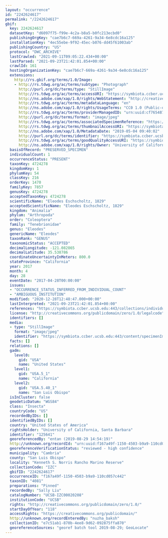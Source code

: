 ```yaml
---
layout: "occurrence"
id: "2242624617"
permalink: "/2242624617"
gbif:
  key: 2242624617
  datasetKey: "d6097f75-f99e-4c2a-b8a5-b0fc213ecbd0"
  publishingOrgKey: "cae7b6c7-669a-4261-9a34-6e8cdc16a125"
  installationKey: "4ec55ebe-9f92-45ec-b076-dd45f61003ab"
  publishingCountry: "US"
  protocol: "DWC_ARCHIVE"
  lastCrawled: "2021-09-11T09:05:22.434+00:00"
  lastParsed: "2021-09-23T21:42:01.854+00:00"
  crawlId: 161
  hostingOrganizationKey: "cae7b6c7-669a-4261-9a34-6e8cdc16a125"
  extensions:
    http://rs.gbif.org/terms/1.0/Image:
    - http://rs.tdwg.org/ac/terms/subtype: "Photograph"
      http://purl.org/dc/terms/type: "StillImage"
      http://rs.tdwg.org/ac/terms/accessURI: "https://symbiota.ccber.ucsb.edu:443/content/specimenImages/UCSB_IZC/UCSB-IZC00020/UCSB-IZC00020208_lg.jpg"
      http://ns.adobe.com/xap/1.0/rights/WebStatement: "http://creativecommons.org/publicdomain/zero/1.0/"
      http://rs.tdwg.org/ac/terms/metadataLanguage: "en"
      http://ns.adobe.com/xap/1.0/rights/UsageTerms: "CC0 1.0 (Public-domain)"
      http://rs.tdwg.org/ac/terms/providerManagedID: "urn:uuid:cf765487-165c-42e9-8f81-16bc7a473bec"
      http://purl.org/dc/terms/format: "image/jpeg"
      http://rs.tdwg.org/ac/terms/associatedSpecimenReference: "https://symbiota.ccber.ucsb.edu:443/collections/individual/index.php?occid=125641"
      http://rs.tdwg.org/ac/terms/thumbnailAccessURI: "https://symbiota.ccber.ucsb.edu:443/content/specimenImages/UCSB_IZC/UCSB-IZC00020/UCSB-IZC00020208_tn.jpg"
      http://ns.adobe.com/xap/1.0/MetadataDate: "2019-05-04 09:40:02"
      http://purl.org/dc/terms/identifier: "https://symbiota.ccber.ucsb.edu:443/content/specimenImages/UCSB_IZC/UCSB-IZC00020/UCSB-IZC00020208_lg.jpg"
      http://rs.tdwg.org/ac/terms/goodQualityAccessURI: "https://symbiota.ccber.ucsb.edu:443/content/specimenImages/UCSB_IZC/UCSB-IZC00020/UCSB-IZC00020208.jpg"
      http://ns.adobe.com/xap/1.0/rights/Owner: "University of California, Santa Barbara"
  basisOfRecord: "PRESERVED_SPECIMEN"
  individualCount: 1
  occurrenceStatus: "PRESENT"
  taxonKey: 4724278
  kingdomKey: 1
  phylumKey: 54
  classKey: 216
  orderKey: 1470
  familyKey: 7857
  genusKey: 4724278
  acceptedTaxonKey: 4724278
  scientificName: "Eleodes Eschscholtz, 1829"
  acceptedScientificName: "Eleodes Eschscholtz, 1829"
  kingdom: "Animalia"
  phylum: "Arthropoda"
  order: "Coleoptera"
  family: "Tenebrionidae"
  genus: "Eleodes"
  genericName: "Eleodes"
  taxonRank: "GENUS"
  taxonomicStatus: "ACCEPTED"
  decimalLongitude: -121.082865
  decimalLatitude: 35.538786
  coordinateUncertaintyInMeters: 800.0
  stateProvince: "California"
  year: 2017
  month: 4
  day: 28
  eventDate: "2017-04-28T00:00:00"
  issues:
  - "OCCURRENCE_STATUS_INFERRED_FROM_INDIVIDUAL_COUNT"
  - "AMBIGUOUS_INSTITUTION"
  modified: "2020-12-28T12:48:47.000+00:00"
  lastInterpreted: "2021-09-23T21:42:01.854+00:00"
  references: "https://symbiota.ccber.ucsb.edu:443/collections/individual/index.php?occid=125641"
  license: "http://creativecommons.org/publicdomain/zero/1.0/legalcode"
  identifiers: []
  media:
  - type: "StillImage"
    format: "image/jpeg"
    identifier: "https://symbiota.ccber.ucsb.edu:443/content/specimenImages/UCSB_IZC/UCSB-IZC00020/UCSB-IZC00020208_lg.jpg"
  facts: []
  relations: []
  gadm:
    level0:
      gid: "USA"
      name: "United States"
    level1:
      gid: "USA.5_1"
      name: "California"
    level2:
      gid: "USA.5.40_1"
      name: "San Luis Obispo"
  isInCluster: false
  geodeticDatum: "WGS84"
  class: "Insecta"
  countryCode: "US"
  recordedByIDs: []
  identifiedByIDs: []
  country: "United States of America"
  rightsHolder: "University of California, Santa Barbara"
  identifier: "125641"
  georeferencedBy: "entan (2019-08-29 14:54:19)"
  http://unknown.org/recordId: "urn:uuid:f167a49f-1150-4503-b9a9-110cd057c442"
  georeferenceVerificationStatus: "reviewed - high confidence"
  municipality: "Cambria"
  county: "San Luis Obispo"
  locality: "Kenneth S. Norris Rancho Marino Reserve"
  collectionCode: "IZC"
  gbifID: "2242624617"
  occurrenceID: "f167a49f-1150-4503-b9a9-110cd057c442"
  taxonID: "4081"
  preparations: "Pinned"
  recordedBy: "Sally Liu"
  catalogNumber: "UCSB-IZC00020208"
  institutionCode: "UCSB"
  rights: "http://creativecommons.org/publicdomain/zero/1.0/"
  startDayOfYear: "118"
  accessRights: "https://creativecommons.org/publicdomain/"
  http://unknown.org/recordEnteredBy: "nuzha_baksh"
  collectionID: "e7c51ab1-870b-4ee8-9d62-092875ffa870"
  georeferenceSources: "georef batch tool 2019-08-29; GeoLocate"
---
```

